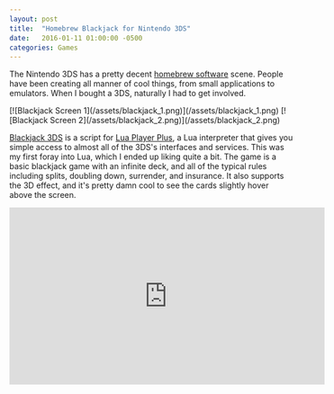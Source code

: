 ```yaml
---
layout: post
title:  "Homebrew Blackjack for Nintendo 3DS"
date:   2016-01-11 01:00:00 -0500
categories: Games
---
```


The Nintendo 3DS has a pretty decent [homebrew software](https://en.wikipedia.org/wiki/Homebrew_%28video_games%29) scene. People have been creating all manner of cool things, from small applications to emulators. When I bought a 3DS, naturally I had to get involved.

<div class='image-container'>
[![Blackjack Screen 1](/assets/blackjack_1.png)](/assets/blackjack_1.png)
[![Blackjack Screen 2](/assets/blackjack_2.png)](/assets/blackjack_2.png)
</div>

[Blackjack 3DS](https://github.com/keanutah/blackjack-3ds) is a script for [Lua Player Plus](https://github.com/Rinnegatamante/lpp-3ds), a Lua interpreter that gives you simple access to almost all of the 3DS's interfaces and services. This was my first foray into Lua, which I ended up liking quite a bit. The game is a basic blackjack game with an infinite deck, and all of the typical rules including splits, doubling down, surrender, and insurance. It also supports the 3D effect, and it's pretty damn cool to see the cards slightly hover above the screen.

<div class="image-container">
<iframe width="560px" height="315px" src="https://www.youtube.com/embed/7OjF8Y5Q0Qk" frameborder="0" allowfullscreen>
</iframe>
</div>
